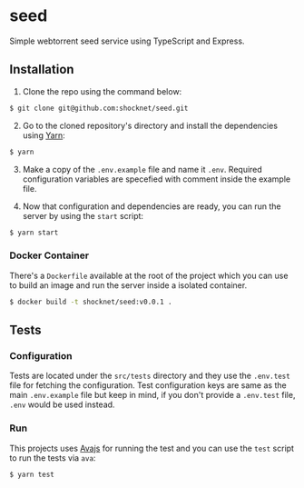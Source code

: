 # seed

Simple webtorrent seed service using TypeScript and Express.

## Installation

1. Clone the repo using the command below:

```bash
$ git clone git@github.com:shocknet/seed.git
```

2. Go to the cloned repository's directory and install the dependencies using [Yarn](https://yarnpkg.com):

```bash
$ yarn
```

3. Make a copy of the `.env.example` file and name it `.env`. Required configuration variables are specefied with comment inside the example file.

4. Now that configuration and dependencies are ready, you can run the server by using the `start` script:

```bash
$ yarn start
```

### Docker Container

There's a `Dockerfile` available at the root of the project which you can use to build an image and run the server inside a isolated container.

```bash
$ docker build -t shocknet/seed:v0.0.1 .
```

## Tests

### Configuration

Tests are located under the `src/tests` directory and they use the `.env.test` file for fetching the configuration. Test configuration keys are same as the main `.env.example` file but keep in mind, if you don't provide a `.env.test` file, `.env` would be used instead.

### Run

This projects uses [Avajs](https://avajs.dev) for running the test and you can use the `test` script to run the tests via `ava`:

```bash
$ yarn test
```
